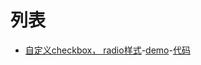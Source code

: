 # 列表

- [自定义checkbox， radio样式](http://ife.baidu.com/course/detail/id/23)-[demo](https://lonr.github.io/ife17/01input/index.html)-[代码](https://github.com/lonr/ife17/tree/master/01input)
